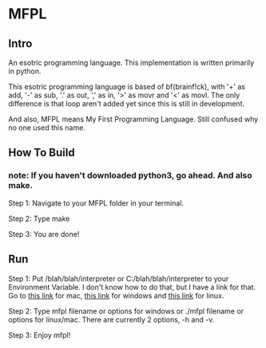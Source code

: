 # MFPL

## Intro
An esotric programming language. This implementation is written primarily in python.

This esotric programming language is based of bf(brainf!ck), with '+' as add, '-' as sub, '.' as out, ',' as in, '>' as movr and '<' as movl. The only difference is that loop aren't added yet since this is still in development.

And also, MFPL means My First Programming Language. Still confused why no one used this name.

## How To Build
### note: If you haven't downloaded python3, go ahead. And also make.

Step 1: Navigate to your MFPL folder in your terminal. 

Step 2: Type make

Step 3: You are done!

## Run

Step 1: Put /blah/blah/interpreter or C:/blah/blah/interpreter to your Environment Variable. I don't know how to do that, but I have a link for that. Go to [this link](https://medium.com/@youngstone89/setting-up-environment-variables-in-mac-os-28e5941c771c) for mac, [this link](https://www.architectryan.com/2018/08/31/how-to-change-environment-variables-on-windows-10/) for windows and [this link](https://linuxize.com/post/how-to-set-and-list-environment-variables-in-linux/) for linux.

Step 2: Type mfpl filename or options for windows or ./mfpl filename or options for linux/mac. There are currently 2 options, -h and -v.

Step 3: Enjoy mfpl!
